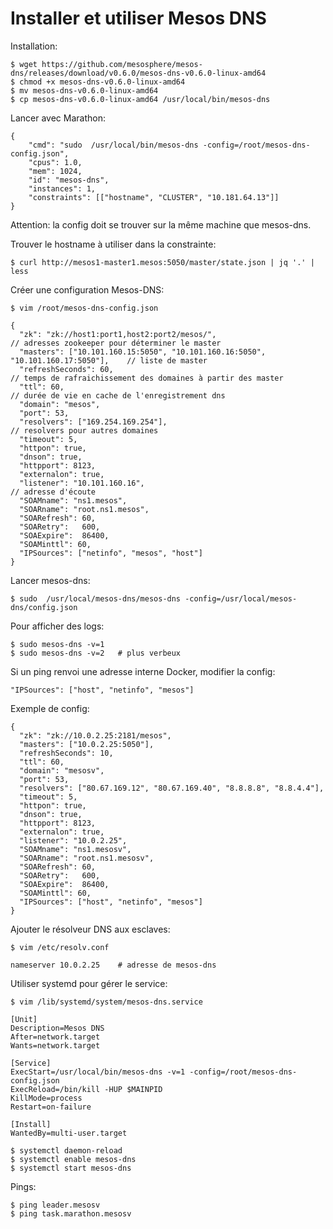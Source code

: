 # Installer et utiliser Mesos DNS

Installation:

    $ wget https://github.com/mesosphere/mesos-dns/releases/download/v0.6.0/mesos-dns-v0.6.0-linux-amd64
    $ chmod +x mesos-dns-v0.6.0-linux-amd64
    $ mv mesos-dns-v0.6.0-linux-amd64
    $ cp mesos-dns-v0.6.0-linux-amd64 /usr/local/bin/mesos-dns 
    
Lancer avec Marathon:

    {
        "cmd": "sudo  /usr/local/bin/mesos-dns -config=/root/mesos-dns-config.json",
        "cpus": 1.0,
        "mem": 1024,
        "id": "mesos-dns",
        "instances": 1,
        "constraints": [["hostname", "CLUSTER", "10.181.64.13"]]
    }
    
Attention: la config doit se trouver sur la même machine que mesos-dns.
    
Trouver le hostname à utiliser dans la constrainte:

    $ curl http://mesos1-master1.mesos:5050/master/state.json | jq '.' | less
    
Créer une configuration Mesos-DNS:

    $ vim /root/mesos-dns-config.json    

    {
      "zk": "zk://host1:port1,host2:port2/mesos/",                                      // adresses zookeeper pour déterminer le master
      "masters": ["10.101.160.15:5050", "10.101.160.16:5050", "10.101.160.17:5050"],    // liste de master  
      "refreshSeconds": 60,                                                             // temps de rafraichissement des domaines à partir des master
      "ttl": 60,                                                                        // durée de vie en cache de l'enregistrement dns
      "domain": "mesos",                                    
      "port": 53,               
      "resolvers": ["169.254.169.254"],                                                 // resolvers pour autres domaines
      "timeout": 5, 
      "httpon": true,
      "dnson": true,
      "httpport": 8123,
      "externalon": true,
      "listener": "10.101.160.16",                                                      // adresse d'écoute
      "SOAMname": "ns1.mesos",
      "SOARname": "root.ns1.mesos",
      "SOARefresh": 60,
      "SOARetry":   600,
      "SOAExpire":  86400,
      "SOAMinttl": 60,
      "IPSources": ["netinfo", "mesos", "host"]
    }

Lancer mesos-dns:

    $ sudo  /usr/local/mesos-dns/mesos-dns -config=/usr/local/mesos-dns/config.json
    
Pour afficher des logs:

    $ sudo mesos-dns -v=1
    $ sudo mesos-dns -v=2   # plus verbeux
    
Si un ping renvoi une adresse interne Docker, modifier la config:

    "IPSources": ["host", "netinfo", "mesos"]

Exemple de config:

    {
      "zk": "zk://10.0.2.25:2181/mesos",
      "masters": ["10.0.2.25:5050"],
      "refreshSeconds": 10,
      "ttl": 60,
      "domain": "mesosv",
      "port": 53,
      "resolvers": ["80.67.169.12", "80.67.169.40", "8.8.8.8", "8.8.4.4"],
      "timeout": 5, 
      "httpon": true,
      "dnson": true,
      "httpport": 8123,
      "externalon": true,
      "listener": "10.0.2.25",
      "SOAMname": "ns1.mesosv",
      "SOARname": "root.ns1.mesosv",
      "SOARefresh": 60,
      "SOARetry":   600,
      "SOAExpire":  86400,
      "SOAMinttl": 60,
      "IPSources": ["host", "netinfo", "mesos"]
    }

Ajouter le résolveur DNS aux esclaves:

    $ vim /etc/resolv.conf 
    
    nameserver 10.0.2.25    # adresse de mesos-dns


Utiliser systemd pour gérer le service:

    $ vim /lib/systemd/system/mesos-dns.service
    
    [Unit]
    Description=Mesos DNS
    After=network.target
    Wants=network.target
    
    [Service]
    ExecStart=/usr/local/bin/mesos-dns -v=1 -config=/root/mesos-dns-config.json
    ExecReload=/bin/kill -HUP $MAINPID
    KillMode=process
    Restart=on-failure
    
    [Install]
    WantedBy=multi-user.target
    
    $ systemctl daemon-reload
    $ systemctl enable mesos-dns
    $ systemctl start mesos-dns
    
    
Pings:

    $ ping leader.mesosv
    $ ping task.marathon.mesosv